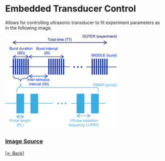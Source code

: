 # Embedded Transducer Control

Allows for controlling ultrasonic transducer to fit experiment parameters as in the following image.

![image](../assets/USExperiment.jpg)

<font size= "4">[Image Source](https://doi.org/10.1016/j.ultrasmedbio.2018.12.015)</font>
---
[[<- Back](../)]
